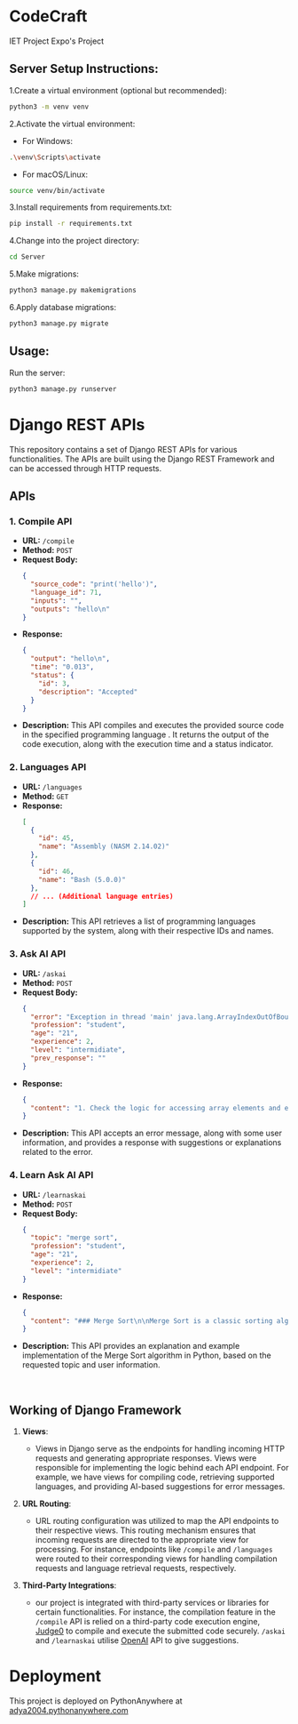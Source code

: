 # CodeCraft
IET Project Expo's Project

<h2>Server Setup Instructions:</h2>
<list>
1.Create a virtual environment (optional but recommended):
 
```bash
python3 -m venv venv
```
 
2.Activate the virtual environment:

- For Windows:
```bash
.\venv\Scripts\activate
```
- For macOS/Linux:

```bash
source venv/bin/activate
```
3.Install requirements from requirements.txt:

```bash
pip install -r requirements.txt
```

4.Change into the project directory:

```bash
cd Server
```

5.Make migrations:
```bash
python3 manage.py makemigrations
```

6.Apply database migrations:
```bash
python3 manage.py migrate
```

</list>
<h2>Usage:</h2>
Run the server:

```bash
python3 manage.py runserver
```

# Django REST APIs

This repository contains a set of Django REST APIs for various functionalities. The APIs are built using the Django REST Framework and can be accessed through HTTP requests.

## APIs

### 1. Compile API

- **URL:** `/compile`
- **Method:** `POST`
- **Request Body:**
  ```json
  {
    "source_code": "print('hello')",
    "language_id": 71,
    "inputs": "",
    "outputs": "hello\n"
  }
  ```
- **Response:**
  ```json
  {
    "output": "hello\n",
    "time": "0.013",
    "status": {
      "id": 3,
      "description": "Accepted"
    }
  }
  ```
- **Description:** This API compiles and executes the provided source code in the specified programming language . It returns the output of the code execution, along with the execution time and a status indicator.

### 2. Languages API

- **URL:** `/languages`
- **Method:** `GET`
- **Response:**
  ```json
  [
    {
      "id": 45,
      "name": "Assembly (NASM 2.14.02)"
    },
    {
      "id": 46,
      "name": "Bash (5.0.0)"
    },
    // ... (Additional language entries)
  ]
  ```
- **Description:** This API retrieves a list of programming languages supported by the system, along with their respective IDs and names.

### 3. Ask AI API

- **URL:** `/askai`
- **Method:** `POST`
- **Request Body:**
  ```json
  {
    "error": "Exception in thread 'main' java.lang.ArrayIndexOutOfBoundsException: Index 9 out of bounds for length 9\nat Rough.djkstra (Rough.java:12)\nat Rough.main(Rough.java:75)",
    "profession": "student",
    "age": "21",
    "experience": 2,
    "level": "intermidiate",
    "prev_response": ""
  }
  ```
- **Response:**
  ```json
  {
    "content": "1. Check the logic for accessing array elements and ensure it is within the bounds of the array.\n2. Consider the conditions under which the array index is being calculated or manipulated.\n3. Review how the array is being initialized and populated to identify any potential issues."
  }
  ```
- **Description:** This API accepts an error message, along with some user information, and provides a response with suggestions or explanations related to the error.

### 4. Learn Ask AI API

- **URL:** `/learnaskai`
- **Method:** `POST`
- **Request Body:**
  ```json
  {
    "topic": "merge sort",
    "profession": "student",
    "age": "21",
    "experience": 2,
    "level": "intermidiate"
  }
  ```
- **Response:**
  ```json
  {
    "content": "### Merge Sort\n\nMerge Sort is a classic sorting algorithm known for its efficiency and stability. It follows the divide-and-conquer strategy to sort an array. The algorithm works by recursively dividing the array into two halves until each sub-array contains only one element. Then, it merges the sub-arrays in a sorted manner to produce the final sorted array. Merge Sort has a time complexity of O(n log n), making it suitable for sorting large datasets efficiently.\n\n```python\ndef merge_sort(arr):\n    if len(arr) > 1:\n        mid = len(arr) // 2\n        left_half = arr[:mid]\n        right_half = arr[mid:]\n\n        merge_sort(left_half)\n        merge_sort(right_half)\n\n        i = j = k = 0\n\n        while i < len(left_half) and j < len(right_half):\n            if left_half[i] < right_half[j]:\n                arr[k] = left_half[i]\n                i += 1\n            else:\n                arr[k] = right_half[j]\n                j += 1\n            k += 1\n\n        while i < len(left_half):\n            arr[k] = left_half[i]\n            i += 1\n```"
  }
  ```
- **Description:** This API provides an explanation and example implementation of the Merge Sort algorithm in Python, based on the requested topic and user information.


</br>

## Working of Django Framework


1. **Views**:
   - Views in Django serve as the endpoints for handling incoming HTTP requests and generating appropriate responses. Views were responsible for implementing the logic behind each API endpoint. For example, we have views for compiling code, retrieving supported languages, and providing AI-based suggestions for error messages.

2. **URL Routing**:
   - URL routing configuration was utilized to map the API endpoints to their respective views. This routing mechanism ensures that incoming requests are directed to the appropriate view for processing. For instance, endpoints like `/compile` and `/languages` were routed to their corresponding views for handling compilation requests and language retrieval requests, respectively.


3. **Third-Party Integrations**:
   - our project is integrated with third-party services or libraries for certain functionalities. For instance, the compilation feature in the `/compile` API is  relied on a third-party code execution engine, [Judge0](https://ce.judge0.com/) to compile and execute the submitted code securely. `/askai` and `/learnaskai` utilise [OpenAI](https://platform.openai.com/docs/introduction) API to give suggestions.


# Deployment

This project is deployed on PythonAnywhere at [adya2004.pythonanywhere.com](http://adya2004.pythonanywhere.com) 
